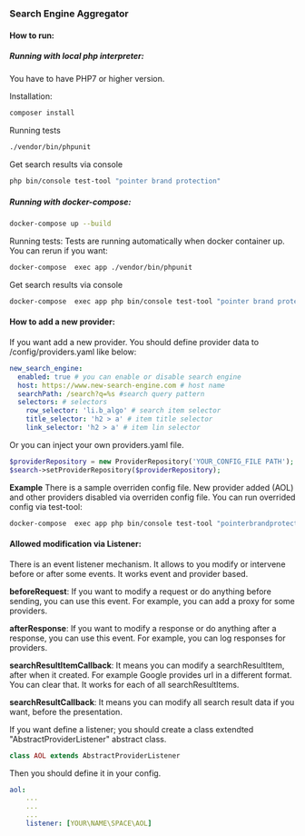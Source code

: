 ### Search Engine Aggregator
#### How to run:
##### Running with local php interpreter:
You have to have PHP7 or higher version.

Installation:
```bash
composer install
```
Running tests
```bash
./vendor/bin/phpunit
```
Get search results via console
```bash
php bin/console test-tool "pointer brand protection"
```

##### Running with docker-compose:
```bash
docker-compose up --build
```

Running tests:
Tests are running automatically when docker container up. You can rerun if you want:
```bash
docker-compose  exec app ./vendor/bin/phpunit
```

Get search results via console
```bash
docker-compose  exec app php bin/console test-tool "pointer brand protection"
```

#### How to add a new provider:
If you want add a new provider. You should define provider data to /config/providers.yaml like below:

```yaml
new_search_engine:
  enabled: true # you can enable or disable search engine
  host: https://www.new-search-engine.com # host name
  searchPath: /search?q=%s #search query pattern
  selectors: # selectors
    row_selector: 'li.b_algo' # search item selector
    title_selector: 'h2 > a' # item title selector
    link_selector: 'h2 > a' # item lin selector
```
Or you can inject your own providers.yaml file. 
```php
$providerRepository = new ProviderRepository('YOUR_CONFIG_FILE PATH');
$search->setProviderRepository($providerRepository);
```
**Example**
There is a sample overriden config file. New provider added (AOL) and other providers disabled via overriden config file. You can run overrided config via test-tool:
```bash
docker-compose  exec app php bin/console test-tool "pointerbrandprotection" /app/config/providers_extended.yaml
```

#### Allowed modification via Listener:
There is an event listener mechanism. It allows to you modify or intervene before or after some events. It works event and provider based.

**beforeRequest**: 
If you want to modify a request or do anything before sending, you can use this event. For example, you can add a proxy for some providers.

**afterResponse**:
If you want to modify a response or do anything after a response, you can use this event. For example, you can log responses for providers.

**searchResultItemCallback**:
It means you can modify a searchResultItem, after when it created. For example Google provides url in a different format. You can clear that. It works for each of all searchResultItems.

**searchResultCallback**:
It means you can modify all search result data if you want, before the presentation.

If you want define a listener; you should create a class extendted "AbstractProviderListener" abstract class. 

```php
class AOL extends AbstractProviderListener
```

Then you should define it in your config.
```yaml
aol:
    ...
    ...
    ...
    listener: [YOUR\NAME\SPACE\AOL]